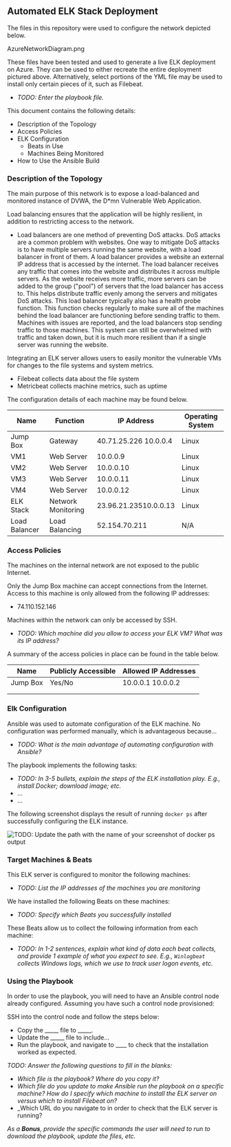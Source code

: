 ## Automated ELK Stack Deployment

The files in this repository were used to configure the network depicted below.

AzureNetworkDiagram.png

These files have been tested and used to generate a live ELK deployment on Azure. They can be used to either recreate the entire deployment pictured above. Alternatively, select portions of the YML file may be used to install only certain pieces of it, such as Filebeat.

  - _TODO: Enter the playbook file._

This document contains the following details:
- Description of the Topology
- Access Policies
- ELK Configuration
  - Beats in Use
  - Machines Being Monitored
- How to Use the Ansible Build


### Description of the Topology

The main purpose of this network is to expose a load-balanced and monitored instance of DVWA, the D*mn Vulnerable Web Application.

Load balancing ensures that the application will be highly resilient, in addition to restricting access to the network.

- Load balancers are one method of preventing DoS attacks. DoS attacks are a common problem with websites. One way to mitigate DoS attacks is to have multiple servers running the same website, with a load balancer in front of them. A load balancer provides a website an external IP address that is accessed by the internet. The load balancer receives any traffic that comes into the website and distributes it across multiple servers. As the website receives more traffic, more servers can be added to the group ("pool") of servers that the load balancer has access to. This helps distribute traffic evenly among the servers and mitigates DoS attacks. This load balancer typically also has a health probe function. This function checks regularly to make sure all of the machines behind the load balancer are functioning before sending traffic to them. Machines with issues are reported, and the load balancers stop sending traffic to those machines. This system can still be overwhelmed with traffic and taken down, but it is much more resilient than if a single server was running the website.

Integrating an ELK server allows users to easily monitor the vulnerable VMs for changes to the file systems and system metrics.

- Filebeat collects data about the file system
- Metricbeat collects machine metrics, such as uptime

The configuration details of each machine may be found below.

| Name          | Function           | IP Address             | Operating System |
|---------------|--------------------|------------------------|------------------|
| Jump Box      | Gateway            | 40.71.25.226 10.0.0.4  | Linux            |
| VM1           | Web Server         | 10.0.0.9               | Linux            |
| VM2           | Web Server         | 10.0.0.10              | Linux            |
| VM3           | Web Server         | 10.0.0.11              | Linux            |
| VM4           | Web Server         | 10.0.0.12              | Linux            |
| ELK Stack     | Network Monitoring |  23.96.21.23510.0.0.13 | Linux            |
| Load Balancer | Load Balancing     | 52.154.70.211          | N/A              |

### Access Policies

The machines on the internal network are not exposed to the public Internet. 

Only the Jump Box machine can accept connections from the Internet. Access to this machine is only allowed from the following IP addresses:
- 74.110.152.146

Machines within the network can only be accessed by SSH.
- _TODO: Which machine did you allow to access your ELK VM? What was its IP address?_

A summary of the access policies in place can be found in the table below.

| Name     | Publicly Accessible | Allowed IP Addresses |
|----------|---------------------|----------------------|
| Jump Box | Yes/No              | 10.0.0.1 10.0.0.2    |
|          |                     |                      |
|          |                     |                      |

### Elk Configuration

Ansible was used to automate configuration of the ELK machine. No configuration was performed manually, which is advantageous because...
- _TODO: What is the main advantage of automating configuration with Ansible?_

The playbook implements the following tasks:
- _TODO: In 3-5 bullets, explain the steps of the ELK installation play. E.g., install Docker; download image; etc._
- ...
- ...

The following screenshot displays the result of running `docker ps` after successfully configuring the ELK instance.

![TODO: Update the path with the name of your screenshot of docker ps output](Images/docker_ps_output.png)

### Target Machines & Beats
This ELK server is configured to monitor the following machines:
- _TODO: List the IP addresses of the machines you are monitoring_

We have installed the following Beats on these machines:
- _TODO: Specify which Beats you successfully installed_

These Beats allow us to collect the following information from each machine:
- _TODO: In 1-2 sentences, explain what kind of data each beat collects, and provide 1 example of what you expect to see. E.g., `Winlogbeat` collects Windows logs, which we use to track user logon events, etc._

### Using the Playbook
In order to use the playbook, you will need to have an Ansible control node already configured. Assuming you have such a control node provisioned: 

SSH into the control node and follow the steps below:
- Copy the _____ file to _____.
- Update the _____ file to include...
- Run the playbook, and navigate to ____ to check that the installation worked as expected.

_TODO: Answer the following questions to fill in the blanks:_
- _Which file is the playbook? Where do you copy it?_
- _Which file do you update to make Ansible run the playbook on a specific machine? How do I specify which machine to install the ELK server on versus which to install Filebeat on?_
- _Which URL do you navigate to in order to check that the ELK server is running?

_As a **Bonus**, provide the specific commands the user will need to run to download the playbook, update the files, etc._

